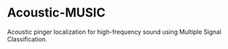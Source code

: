 # Acoustic-MUSIC
Acoustic pinger localization for high-frequency sound using Multiple Signal Classification.
